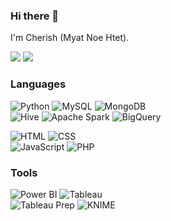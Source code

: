 ### Hi there 👋

I'm Cherish (Myat Noe Htet).

[![](https://img.shields.io/badge/-Website-peru)](https://myatnoehtetmm.wixsite.com/index)
[![](https://img.shields.io/badge/-Linkedin-blue)](https://www.linkedin.com/in/myatnoehtet/)


<!---
![](profile.gif)
--->

### Languages
![Python](https://img.shields.io/badge/-Python-000?&logo=Python)
![MySQL](https://img.shields.io/badge/-MySQL-000?&logo=MySQL&logoColor=fff)
![MongoDB](https://img.shields.io/badge/-MongoDB-000?&logo=MongoDB)
<br>
![Hive](https://img.shields.io/badge/-Hive-000?&logo=Hive)
![Apache Spark](https://img.shields.io/badge/-Apache%20Spark-000?&logo=Apache-Spark)
![BigQuery](https://img.shields.io/badge/-BigQuery-000?&logo=BigQuery)

![HTML](https://img.shields.io/badge/-HTML-000?&logo=HTML5)
![CSS](https://img.shields.io/badge/-CSS-000?&logo=CSS3)
<br>
![JavaScript](https://img.shields.io/badge/-JavaScript-000?&logo=JavaScript)
![PHP](https://img.shields.io/badge/-PHP-000?&logo=PHP)

### Tools
![Power BI](https://img.shields.io/badge/-Power%20BI-000?&logo=Power-Bi)
![Tableau](https://img.shields.io/badge/-Tableau-000?&logo=Tableau)
<br>
![Tableau Prep](https://img.shields.io/badge/-Tableau%20Prep-000?&logo=Tableau-Prep)
![KNIME](https://img.shields.io/badge/-KNIME-000?&logo=Knime)


<!---
cherish-noe/cherish-noe is a ✨ special ✨ repository because its `README.md` (this file) appears on your GitHub profile.
You can click the Preview link to take a look at your changes.
--->
